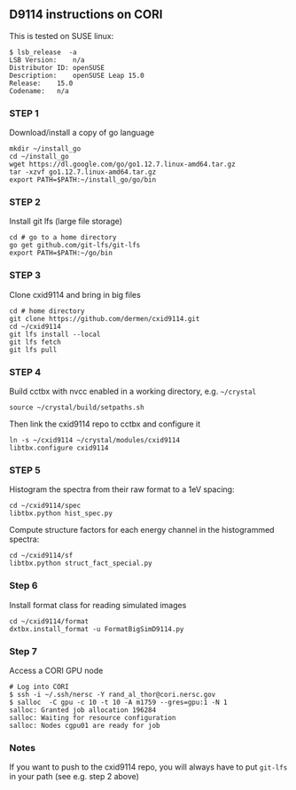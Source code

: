 ## D9114 instructions on CORI

This is tested on SUSE linux:

```
$ lsb_release  -a
LSB Version:	n/a
Distributor ID:	openSUSE
Description:	openSUSE Leap 15.0
Release:	15.0
Codename:	n/a
```

### STEP 1
Download/install a copy of go language


```
mkdir ~/install_go
cd ~/install_go
wget https://dl.google.com/go/go1.12.7.linux-amd64.tar.gz
tar -xzvf go1.12.7.linux-amd64.tar.gz
export PATH=$PATH:~/install_go/go/bin
```
### STEP 2
Install git lfs (large file storage)

```
cd # go to a home directory
go get github.com/git-lfs/git-lfs
export PATH=$PATH:~/go/bin
```

### STEP 3
Clone cxid9114 and bring in big files

```
cd # home directory
git clone https://github.com/dermen/cxid9114.git
cd ~/cxid9114
git lfs install --local
git lfs fetch
git lfs pull
```

### STEP 4
Build cctbx with nvcc enabled in a working directory, e.g. ```~/crystal``` 

```
source ~/crystal/build/setpaths.sh
```

Then link the cxid9114 repo to cctbx and configure it

```
ln -s ~/cxid9114 ~/crystal/modules/cxid9114
libtbx.configure cxid9114
```

### STEP 5
Histogram the spectra from their raw format to a 1eV spacing:

```
cd ~/cxid9114/spec
libtbx.python hist_spec.py
```

Compute structure factors for each energy channel in the histogrammed spectra:

```
cd ~/cxid9114/sf
libtbx.python struct_fact_special.py
```

### Step 6
Install format class for reading simulated images

```
cd ~/cxid9114/format
dxtbx.install_format -u FormatBigSimD9114.py
```

### Step 7
Access a CORI GPU node

```
# Log into CORI
$ ssh -i ~/.ssh/nersc -Y rand_al_thor@cori.nersc.gov
$ salloc  -C gpu -c 10 -t 10 -A m1759 --gres=gpu:1 -N 1
salloc: Granted job allocation 196284
salloc: Waiting for resource configuration
salloc: Nodes cgpu01 are ready for job
```

### Notes
If you want to push to the cxid9114 repo, you will always have to put ```git-lfs``` in your path (see e.g. step 2 above)
